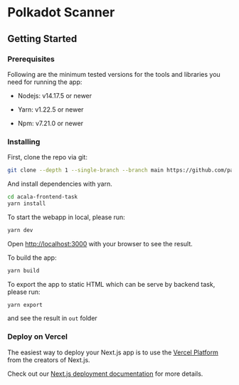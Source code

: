 # Polkadot Scanner

## Getting Started

### Prerequisites

Following are the minimum tested versions for the tools and libraries you need for running the app:

- Nodejs: v14.17.5 or newer

- Yarn: v1.22.5 or newer

- Npm: v7.21.0 or newer

### Installing

First, clone the repo via git:

```bash
git clone --depth 1 --single-branch --branch main https://github.com/particle4dev/acala-frontend-task.git
```

And install dependencies with yarn.

```bash
cd acala-frontend-task
yarn install
```

To start the webapp in local, please run:

```bash
yarn dev
```

Open [http://localhost:3000](http://localhost:3000) with your browser to see the result.

To build the app:

```bash
yarn build
```

To export the app to static HTML which can be serve by backend task, please run:

```bash
yarn export
```

and see the result in `out` folder

### Deploy on Vercel

The easiest way to deploy your Next.js app is to use the [Vercel Platform](https://vercel.com/new?utm_medium=default-template&filter=next.js&utm_source=create-next-app&utm_campaign=create-next-app-readme) from the creators of Next.js.

Check out our [Next.js deployment documentation](https://nextjs.org/docs/deployment) for more details.
